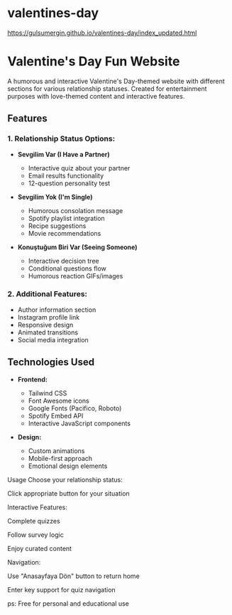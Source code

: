 # valentines-day

https://gulsumergin.github.io/valentines-day/index_updated.html

# Valentine's Day Fun Website

A humorous and interactive Valentine's Day-themed website with different sections for various relationship statuses. Created for entertainment purposes with love-themed content and interactive features.

## Features

### 1. Relationship Status Options:
- **Sevgilim Var (I Have a Partner)**
  - Interactive quiz about your partner
  - Email results functionality
  - 12-question personality test
  
- **Sevgilim Yok (I'm Single)**
  - Humorous consolation message
  - Spotify playlist integration
  - Recipe suggestions
  - Movie recommendations

- **Konuştuğum Biri Var (Seeing Someone)**
  - Interactive decision tree
  - Conditional questions flow
  - Humorous reaction GIFs/images

### 2. Additional Features:
- Author information section
- Instagram profile link
- Responsive design
- Animated transitions
- Social media integration

## Technologies Used

- **Frontend:**
  - Tailwind CSS
  - Font Awesome icons
  - Google Fonts (Pacifico, Roboto)
  - Spotify Embed API
  - Interactive JavaScript components

- **Design:**
  - Custom animations
  - Mobile-first approach
  - Emotional design elements




Usage
Choose your relationship status:

Click appropriate button for your situation

Interactive Features:

Complete quizzes

Follow survey logic

Enjoy curated content

Navigation:

Use "Anasayfaya Dön" button to return home

Enter key support for quiz navigation

ps: 
Free for personal and educational use


